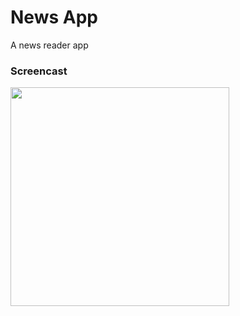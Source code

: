 # News App
A news reader app

### Screencast

<p align="left">
  <img src="https://i.imgur.com/1JnP52D.gif" width="350"/>
</p>